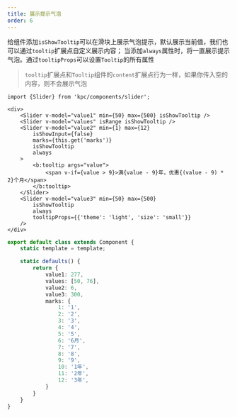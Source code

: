 ```yaml
---
title: 展示提示气泡
order: 6
---
```


给组件添加`isShowTooltip`可以在滑块上展示气泡提示，默认展示当前值，我们也可以通过`tooltip`扩展点自定义展示内容；
当添加`always`属性时，将一直展示提示气泡。通过`tooltipProps`可以设置`Tooltip`的所有属性

> `tooltip`扩展点和`Tooltip`组件的`content`扩展点行为一样，如果你传入空的内容，则不会展示气泡

```vdt
import {Slider} from 'kpc/components/slider';

<div>
    <Slider v-model="value1" min={50} max={500} isShowTooltip />
    <Slider v-model="values" isRange isShowTooltip />
    <Slider v-model="value2" min={1} max={12}
        isShowInput={false}
        marks={this.get('marks')}
        isShowTooltip
        always
    >
        <b:tooltip args="value">
            <span v-if={value > 9}>满{value - 9}年，优惠{(value - 9) * 2}个月</span>
        </b:tooltip>
    </Slider>
    <Slider v-model="value3" min={50} max={500}
        isShowTooltip
        always
        tooltipProps={{'theme': 'light', 'size': 'small'}}
    />
</div>
```

```ts
export default class extends Component {
    static template = template;

    static defaults() {
        return {
            value1: 277,
            values: [50, 76],
            value2: 6,
            value3: 300,
            marks: {
                1: '1',
                2: '2',
                3: '3',
                4: '4',
                5: '5',
                6: '6月',
                7: '7',
                8: '8',
                9: '9',
                10: '1年',
                11: '2年',
                12: '3年',
            }
        }
    }
}
```

